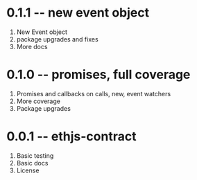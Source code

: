 # 0.1.1 -- new event object

1. New Event object
2. package upgrades and fixes
3. More docs

# 0.1.0 -- promises, full coverage

1. Promises and callbacks on calls, new, event watchers
2. More coverage
3. Package upgrades

# 0.0.1 -- ethjs-contract

1. Basic testing
2. Basic docs
3. License
